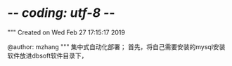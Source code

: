 # -*- coding: utf-8 -*-
"""
Created on Wed Feb 27 17:15:17 2019

@author: mzhang
"""
集中式自动化部署；
首先，将自己需要安装的mysql安装软件放进dbsoft软件目录下，
